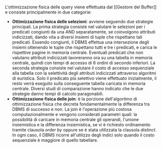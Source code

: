 L'ottimizzazione fisica delle query viene effettuata dal [[Gestore del Buffer]] e consiste principalmente in due categorie:
- **Ottimizzazione fisica delle selezioni**: avviene seguendo due strategie principali.
La prima strategia consiste nel valutare le selezioni per i predicati congiunti da una AND separatamente, se coinvolgono attributi indicizzati, dando vita a diversi insiemi di tuple che rispettano tali predicati. Essendo congiunti, il DBMS effettua una intersezione degli insiemi ottenendo le tuple che rispettano tutti e tre i predicati, e carica le rispettive pagine in memoria centrale. Eventuali predicati che non valutano attributi indicizzati lavoreranno ora su una tabella in memoria centrale, quindi con tempi di accesso di 6 ordini di secondo inferiori.
La seconda strategia consiste nel valutare il costo di accesso sequenziale alla tabella con la selettività degli attributi indicizzati attraverso algoritmi di euristica.
Solo il predicato più selettivo viene effettuato inizialmente, il resto verrà eseguito sulla conseguente tabella caricata in memoria centrale.
Diversi studi di comparazione hanno indicato che le due strategie danno tempi di calcolo paragonabili.
- **Ottimizzazione fisica delle join**: è la porzione dell'algoritmo di ottimizzazione fisica che decreta fondamentalmente la differenza tra DBMS di successo e non. La join è l'operazione più costosa computazionalmente e vengono considerati parametri quali:
  la possibilità di caricare in memoria centrale gli operandi, l'unione insiemistica e la differenza insiemistica, se vi è richiesto ordinamento tramite clausola *order by* oppure se è stata utilizzata la clausola *distinct*.
In ogni caso, il DBMS ricorre all'utilizzo degli indici solo quando il costo sequenziale è maggiore di quello tabellare.
